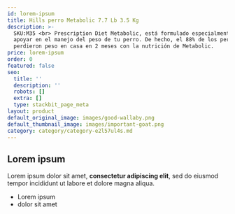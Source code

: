 ```yaml
---
id: lorem-ipsum
title: Hills perro Metabolic 7.7 Lb 3.5 Kg
description: >-
  SKU:M35 <br> Prescription Diet Metabolic, está formulado especialmente para
  apoyar en el manejo del peso de tu perro. De hecho, el 88% de los perros
  perdieron peso en casa en 2 meses con la nutrición de Metabolic.
price: lorem-ipsum
order: 0
featured: false
seo:
  title: ''
  description: ''
  robots: []
  extra: []
  type: stackbit_page_meta
layout: product
default_original_image: images/good-wallaby.png
default_thumbnail_image: images/important-goat.png
category: category/category-e2l57ul4s.md
---
```

## Lorem ipsum

Lorem ipsum dolor sit amet, **consectetur adipiscing elit**, sed do eiusmod tempor incididunt ut labore et dolore magna aliqua.

- Lorem ipsum
- dolor sit amet